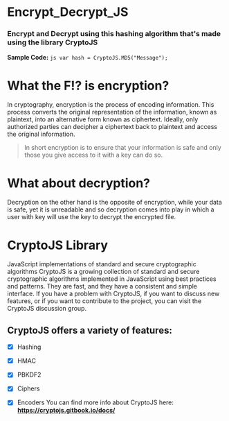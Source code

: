 # Encrypt_Decrypt_JS
### **Encrypt** and **Decrypt** using this hashing algorithm that's made using the library CryptoJS
**Sample Code:** ```js
var hash = CryptoJS.MD5("Message");```

# What the F!? is encryption?
In cryptography, encryption is the process of encoding information. This process converts the original representation of the information, known as plaintext, into an alternative form known as ciphertext. Ideally, only authorized parties can decipher a ciphertext back to plaintext and access the original information.
>In short encryption is to ensure that your information is safe and only those you give access to it with a key can do so.

# What about decryption?
Decryption on the other hand is the opposite of encryption, while your data is safe, yet it is unreadable and so decryption comes into play in which a user with 
key will use the key to decrypt the encrypted file.

# CryptoJS Library
JavaScript implementations of standard and secure cryptographic algorithms
CryptoJS is a growing collection of standard and secure cryptographic algorithms implemented in JavaScript using best practices and patterns. They are fast, and they have a consistent and simple interface.
If you have a problem with CryptoJS, if you want to discuss new features, or if you want to contribute to the project, you can visit the CryptoJS discussion group.

## CryptoJS offers a variety of features:
- [x] Hashing
- [x] HMAC
- [x] PBKDF2
- [x] Ciphers
- [x] Encoders
You can find more info about CryptoJS here: **https://cryptojs.gitbook.io/docs/**




